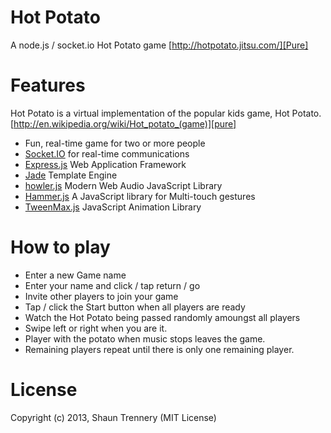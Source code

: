 Hot Potato
==========

A node.js / socket.io Hot Potato game
[http://hotpotato.jitsu.com/][Pure]

Features
========

Hot Potato is a virtual implementation of the popular kids game, Hot Potato. 
[http://en.wikipedia.org/wiki/Hot_potato_(game)][pure]

* Fun, real-time game for two or more people
* [Socket.IO][] for real-time communications
* [Express.js][] Web Application Framework
* [Jade][] Template Engine
* [howler.js][] Modern Web Audio JavaScript Library
* [Hammer.js][] A JavaScript library for Multi-touch gestures
* [TweenMax.js][] JavaScript Animation Library

[Socket.IO]: http://socket.io/
[Express.js]: http://expressjs.com/
[Jade]: http://jade-lang.com/
[howler.js]: http://goldfirestudios.com/blog/104/howler.js-Modern-Web-Audio-Javascript-Library
[Hammer.js]: http://eightmedia.github.io/hammer.js/
[TweenMax.js]: http://www.greensock.com/tweenmax/

How to play
===========
* Enter a new Game name
* Enter your name and click / tap return / go
* Invite other players to join your game
* Tap / click the Start button when all players are ready
* Watch the Hot Potato being passed randomly amoungst all players
* Swipe left or right when you are it.
* Player with the potato when music stops leaves the game.
* Remaining players repeat until there is only one remaining player.
 
License
=======
Copyright (c) 2013, Shaun Trennery (MIT License)

